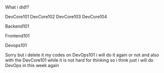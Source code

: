 What i did!?


DevCore101
DevCore102
DevCore103
DevCore104


Backend101


Frontend101

Devops101



Sorry but i delete it my codes on DevOps101 i will do it again or not and also with the DevCore101 while it is not hard for thinking so i think just i will do DevOps in this week again


